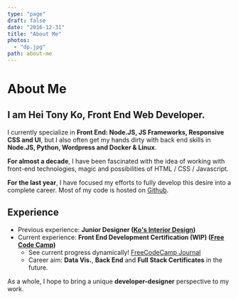 ```yaml
---
type: "page"
draft: false
date: "2016-12-31"
title: "About Me"
photos:
  - "dp.jpg"
path: about-me
---
```

# About Me

## I am Hei **Tony Ko**, Front End Web Developer.

I currently specialize in **Front End: Node.JS, JS Frameworks, Responsive CSS and UI**, but I also often get my hands dirty with back end skills in **Node.JS, Python, Wordpress and Docker & Linux**.

**For almost a decade**, I have been fascinated with the idea of working with front-end technologies, magic and possibilities of HTML / CSS / Javascript.

**For the last year**, I have focused my efforts to fully develop this desire into a complete career. Most of my code is hosted on [Github](https://github.com/htko89).

## Experience

* Previous experience: **Junior Designer ([Ko's Interior Design](http://kosinteriordesign.com/))**
* Current experience: **Front End Development Certification (WIP) ([Free Code Camp](https://www.freecodecamp.com/))**
  * See current progress dynamically! [FreeCodeCamp Journal](http://htko.ca/project/code/fcc/free-code-camp/README/)
  * Career aim: **Data Vis.**, **Back End** and **Full Stack Certificates** in the future.

As a whole, I hope to bring a unique **developer-designer** perspective to my work.
